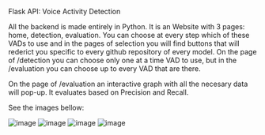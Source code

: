 
Flask API: Voice Activity Detection

All the backend is made entirely in Python. It is an Website with 3 pages: home, detection, evaluation. You can choose at every step which of these VADs to use and in the pages of selection you will find buttons that will rederict you specific to every github repository of every model. On the page of /detection you can choose only one at a time VAD to use, but in the /evaluation you can choose up to every VAD that are there. 

On the page of /evaluation an interactive graph with all the necesary data will pop-up. It evaluates based on Precision and Recall.

See the images bellow:

![image](https://user-images.githubusercontent.com/83414814/187864701-5466736c-74a1-4bb9-9311-d453c37c3024.png)
![image](https://user-images.githubusercontent.com/83414814/187859927-029a63cd-d9d1-4775-b5ac-5b8ff74688e3.png)
![image](https://user-images.githubusercontent.com/83414814/187860010-0b26c0d5-57e9-4d0a-b3c9-58d2f93fe9f9.png)
![image](https://user-images.githubusercontent.com/83414814/187860051-a03abea8-b523-4578-bdab-abfc98decb29.png)
